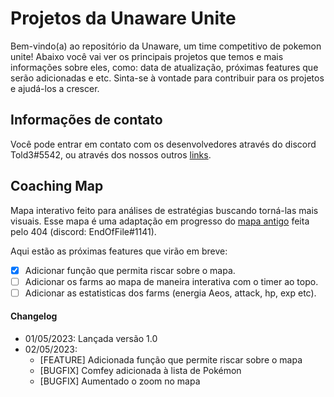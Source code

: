 # Projetos da Unaware Unite 

Bem-vindo(a) ao repositório da Unaware, um time competitivo de pokemon unite! Abaixo você vai ver os principais projetos que temos e mais informações sobre eles, como: data de atualização, próximas features que serão adicionadas e etc. Sinta-se à vontade para contribuir para os projetos e ajudá-los a crescer.

## Informações de contato

Você pode entrar em contato com os desenvolvedores através do discord Told3#5542, ou através dos nossos outros [links](https://linktr.ee/unawareunite).

## Coaching Map

Mapa interativo feito para análises de estratégias buscando torná-las mais visuais. Esse mapa é uma adaptação em progresso do [mapa antigo](https://404-unite.github.io/) feita pelo 404 (discord: EndOfFile#1141).

Aqui estão as próximas features que virão em breve:

- [x] Adicionar função que permita riscar sobre o mapa.
- [ ] Adicionar os farms ao mapa de maneira interativa com o timer ao topo.
- [ ] Adicionar as estatisticas dos farms (energia Aeos, attack, hp, exp etc).

#### Changelog
- 01/05/2023: Lançada versão 1.0
- 02/05/2023:
  - [FEATURE] Adicionada função que permite riscar sobre o mapa
  - [BUGFIX] Comfey adicionada à lista de Pokémon
  - [BUGFIX] Aumentado o zoom no mapa
